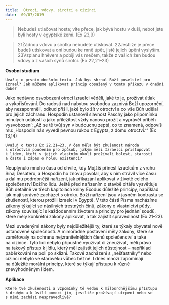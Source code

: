 ```yaml
---
title:  Otroci, vdovy, sirotci a cizinci
date:  09/07/2019
---
```


> <p></p>
> Nebudeš utlačovat hosta; víte přece, jak bývá hostu v duši, neboť jste byli hosty v egyptské zemi. (Ex 23,9)

> <p></p>
> 21Žádnou vdovu a sirotka nebudete utiskovat. 22Jestliže je přece budeš utiskovat a oni budou ke mně úpět, jistě jejich úpění vyslyším. 23Vzplanu hněvem a pobiji vás mečem, takže z vašich žen budou vdovy a z vašich synů sirotci. (Ex 22,21–23)

**Osobní studium**

`Uvažuj o prvním dnešním textu. Jak bys shrnul Boží poselství pro Izrael? Jak můžeme aplikovat princip obsažený v tomto příkazu v dnešní době?`

Jako nedávno osvobození otroci Izraelci věděli, jaké to je, prožívat útlak a vykořisťování. Do radosti nad nabytou svobodou zaznívá Boží upozornění, aby nezapomněli, odkud přišli, jaké bylo žít v otroctví a co vše Bůh udělal pro jejich záchranu. Hospodin ustanovil slavnost Paschy jako připomínku minulých událostí a jako příležitost vždy nanovo prožít a vyprávět příběh vysvobození: „Až se tě tvůj syn v budoucnu zeptá, co to znamená, odpovíš mu: ‚Hospodin nás vyvedl pevnou rukou z Egypta, z domu otroctví.‘“ (Ex 13,14)

`Uvažuj o textu Ex 22,21–23. V čem měla být zkušenost národa s otroctvím poučením pro způsob, jakým měli Izraelci přistupovat k lidem, kteří v jejich vlastním okolí prožívali bolest, starosti a často i zápas o holou existenci?`

Neuplynulo mnoho času od chvíle, kdy Mojžíš přinesl Izraelcům z vrchu Sínaj Desatero, a Hospodin ho znovu povolal, aby s ním strávil více času a dal mu podrobnější nařízení, jak přikázání aplikovat v životě celého společenství Božího lidu. Ještě před nařízením o stavbě oltáře vysvětluje Bůh detailně ve třech kapitolách knihy Exodus důležité principy, například jak mají správně zacházet s otroky. Boží nařízení jsou v jasném kontrastu se zkušeností, kterou prožili Izraelci v Egyptě. V této části Písma nacházíme zákony týkající se násilných trestných činů, zákony o vlastnictví půdy, zákony související s každodenním životem a principy pro jednání soudů, které měly konkrétní zákony aplikovat, a tak zajistit spravedlnost (Ex 21–23).

Mezi uvedenými zákony byly nejdůležitější ty, které se týkaly obyvatel nově ustanovené společnosti. A mimořádné postavení měly zákony, které se zaměřovaly na ochranu nejzranitelnějších členů společenství a také na cizince. Tyto lidi nebylo přípustné využívat či zneužívat, měli právo na takový přístup k jídlu, který měl zajistit jejich důstojnost – například paběrkování na poli po sklizni. Takové zacházení s „nešťastníky“ nebo cizinci nebylo ve starověku vůbec běžné. I dnes mnozí zapomínají na důležité morální principy, které se týkají přístupu k různě znevýhodněným lidem.

**Aplikace**

`Které tvé zkušenosti a vzpomínky tě vedou k milosrdnějšímu přístupu k druhým a k úsilí pomoci jim, jestliže prožívají utrpení nebo se s nimi zachází nespravedlivě?`